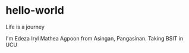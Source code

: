 # hello-world
Life is a journey


I'm Edeza Iryl Mathea Agpoon from Asingan, Pangasinan. Taking BSIT in UCU 

